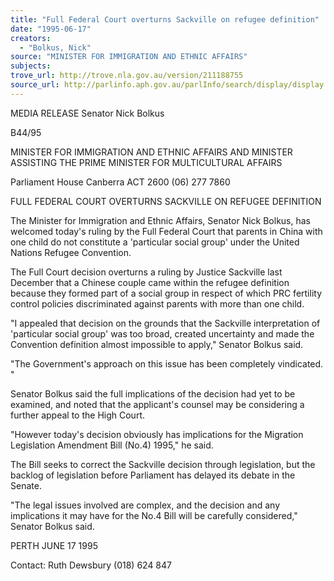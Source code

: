 ```yaml
---
title: "Full Federal Court overturns Sackville on refugee definition"
date: "1995-06-17"
creators:
  - "Bolkus, Nick"
source: "MINISTER FOR IMMIGRATION AND ETHNIC AFFAIRS"
subjects:
trove_url: http://trove.nla.gov.au/version/211188755
source_url: http://parlinfo.aph.gov.au/parlInfo/search/display/display.w3p;query=Id%3A%22media/pressrel/W0B20%22
---
```


  MEDIA RELEASE  Senator Nick Bolkus 

  B44/95 

  MINISTER FOR IMMIGRATION AND ETHNIC  AFFAIRS AND MINISTER ASSISTING THE PRIME  MINISTER FOR MULTICULTURAL AFFAIRS 

  Parliament House Canberra ACT 2600  (06) 277 7860 

  FULL FEDERAL COURT OVERTURNS SACKVILLE ON REFUGEE DEFINITION 

  The Minister for Immigration and Ethnic Affairs, Senator Nick Bolkus, has welcomed  today's ruling by the Full Federal Court that parents in China with one child do not constitute  a 'particular social group' under the United Nations Refugee Convention. 

  The Full Court decision overturns a ruling by Justice Sackville last December that a Chinese  couple came within the refugee definition because they formed part of a social group in  respect of which PRC fertility control policies discriminated against parents with more than  one child. 

  "I appealed that decision on the grounds that the Sackville interpretation of 'particular social  group' was too broad, created uncertainty and made the Convention definition almost  impossible to apply," Senator Bolkus said. 

  "The Government's approach on this issue has been completely vindicated. " 

  Senator Bolkus said the full implications of the decision had yet to be examined, and noted  that the applicant's counsel may be considering a further appeal to the High Court. 

  "However today's decision obviously has implications for the Migration Legislation  Amendment Bill (No.4) 1995," he said. 

  The Bill seeks to correct the Sackville decision through legislation, but the backlog of  legislation before Parliament has delayed its debate in the Senate. 

  "The legal issues involved are complex, and the decision and any implications it may have  for the No.4 Bill will be carefully considered," Senator Bolkus said. 

  PERTH JUNE 17 1995 

  Contact: Ruth Dewsbury (018) 624 847 

